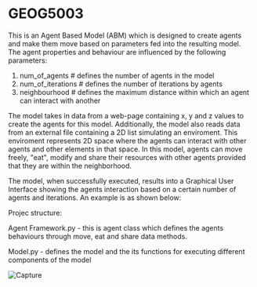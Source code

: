 # GEOG5003
This is an Agent Based Model (ABM) which is designed to create agents and make them move based on parameters fed into the resulting model.
The agent properties and behaviour are influenced by the following parameters:

1)	num_of_agents # defines the number of agents in the model
2)	num_of_iterations # defines the number of iterations by agents
3)	neighbourhood # defines the maximum distance within which an agent can interact with another

The model takes in data from a web-page containing x, y and z values to create the agents for this model. Additionally, the model also reads data from an external file containing a 2D list simulating an enviroment. This enviroment represents 2D space where the agents can interact with other agents and other elements in that space. In this model, agents can move freely, "eat", modify and share their resources with other agents provided that they are within the neighborhood.

The model, when successfully executed, results into a Graphical User Interface showing the agents interaction based on a certain number of agents and iterations. An example is as shown below:

Projec structure:

Agent Framework.py  - this is agent class which defines the agents behaviours through move, eat and share data methods.

Model.py - defines the model  and the its functions for executing different components of the model

![Capture](https://user-images.githubusercontent.com/63342826/80732195-a6aa3200-8b14-11ea-9370-f1c8dfbc9bf6.PNG)
